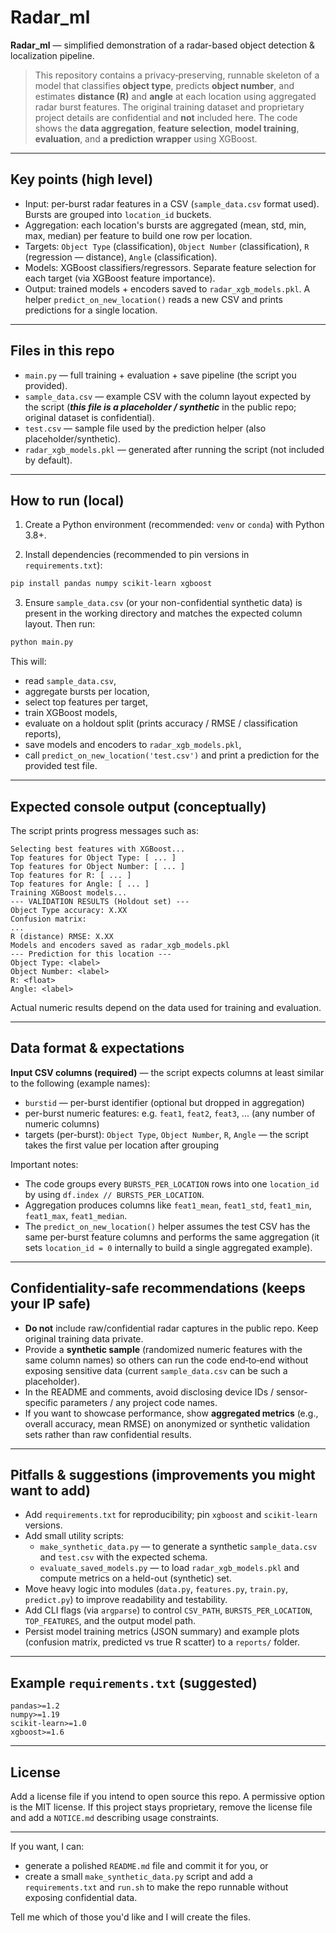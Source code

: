 # Radar_ml

**Radar_ml** — simplified demonstration of a radar-based object detection & localization pipeline.

> This repository contains a privacy‑preserving, runnable skeleton of a model that classifies **object type**, predicts **object number**, and estimates **distance (R)** and **angle** at each location using aggregated radar burst features. The original training dataset and proprietary project details are confidential and **not** included here. The code shows the **data aggregation**, **feature selection**, **model training**, **evaluation**, and **a prediction wrapper** using XGBoost.

---

## Key points (high level)

- Input: per-burst radar features in a CSV (`sample_data.csv` format used). Bursts are grouped into `location_id` buckets.
- Aggregation: each location's bursts are aggregated (mean, std, min, max, median) per feature to build one row per location.
- Targets: `Object Type` (classification), `Object Number` (classification), `R` (regression — distance), `Angle` (classification).
- Models: XGBoost classifiers/regressors. Separate feature selection for each target (via XGBoost feature importance).
- Output: trained models + encoders saved to `radar_xgb_models.pkl`. A helper `predict_on_new_location()` reads a new CSV and prints predictions for a single location.

---

## Files in this repo

- `main.py` — full training + evaluation + save pipeline (the script you provided).
- `sample_data.csv` — example CSV with the column layout expected by the script (***this file is a placeholder / synthetic*** in the public repo; original dataset is confidential).
- `test.csv` — sample file used by the prediction helper (also placeholder/synthetic).
- `radar_xgb_models.pkl` — generated after running the script (not included by default).

---

## How to run (local)

1. Create a Python environment (recommended: `venv` or `conda`) with Python 3.8+.

2. Install dependencies (recommended to pin versions in `requirements.txt`):

```bash
pip install pandas numpy scikit-learn xgboost
```

3. Ensure `sample_data.csv` (or your non-confidential synthetic data) is present in the working directory and matches the expected column layout. Then run:

```bash
python main.py
```

This will:
- read `sample_data.csv`,
- aggregate bursts per location,
- select top features per target,
- train XGBoost models,
- evaluate on a holdout split (prints accuracy / RMSE / classification reports),
- save models and encoders to `radar_xgb_models.pkl`,
- call `predict_on_new_location('test.csv')` and print a prediction for the provided test file.

---

## Expected console output (conceptually)

The script prints progress messages such as:

```
Selecting best features with XGBoost...
Top features for Object Type: [ ... ]
Top features for Object Number: [ ... ]
Top features for R: [ ... ]
Top features for Angle: [ ... ]
Training XGBoost models...
--- VALIDATION RESULTS (Holdout set) ---
Object Type accuracy: X.XX
Confusion matrix:
...
R (distance) RMSE: X.XX
Models and encoders saved as radar_xgb_models.pkl
--- Prediction for this location ---
Object Type: <label>
Object Number: <label>
R: <float>
Angle: <label>
```

Actual numeric results depend on the data used for training and evaluation.

---

## Data format & expectations

**Input CSV columns (required)** — the script expects columns at least similar to the following (example names):
- `burstid` — per-burst identifier (optional but dropped in aggregation)
- per-burst numeric features: e.g. `feat1`, `feat2`, `feat3`, ... (any number of numeric columns)
- targets (per-burst): `Object Type`, `Object Number`, `R`, `Angle` — the script takes the first value per location after grouping

Important notes:
- The code groups every `BURSTS_PER_LOCATION` rows into one `location_id` by using `df.index // BURSTS_PER_LOCATION`.
- Aggregation produces columns like `feat1_mean`, `feat1_std`, `feat1_min`, `feat1_max`, `feat1_median`.
- The `predict_on_new_location()` helper assumes the test CSV has the same per-burst feature columns and performs the same aggregation (it sets `location_id = 0` internally to build a single aggregated example).

---

## Confidentiality-safe recommendations (keeps your IP safe)

- **Do not** include raw/confidential radar captures in the public repo. Keep original training data private.
- Provide a **synthetic sample** (randomized numeric features with the same column names) so others can run the code end‑to‑end without exposing sensitive data (current `sample_data.csv` can be such a placeholder).
- In the README and comments, avoid disclosing device IDs / sensor-specific parameters / any project code names.
- If you want to showcase performance, show **aggregated metrics** (e.g., overall accuracy, mean RMSE) on anonymized or synthetic validation sets rather than raw confidential results.

---

## Pitfalls & suggestions (improvements you might want to add)

- Add `requirements.txt` for reproducibility; pin `xgboost` and `scikit-learn` versions.
- Add small utility scripts:
  - `make_synthetic_data.py` — to generate a synthetic `sample_data.csv` and `test.csv` with the expected schema.
  - `evaluate_saved_models.py` — to load `radar_xgb_models.pkl` and compute metrics on a held-out (synthetic) set.
- Move heavy logic into modules (`data.py`, `features.py`, `train.py`, `predict.py`) to improve readability and testability.
- Add CLI flags (via `argparse`) to control `CSV_PATH`, `BURSTS_PER_LOCATION`, `TOP_FEATURES`, and the output model path.
- Persist model training metrics (JSON summary) and example plots (confusion matrix, predicted vs true R scatter) to a `reports/` folder.

---

## Example `requirements.txt` (suggested)

```
pandas>=1.2
numpy>=1.19
scikit-learn>=1.0
xgboost>=1.6
```

---

## License

Add a license file if you intend to open source this repo. A permissive option is the MIT license. If this project stays proprietary, remove the license file and add a `NOTICE.md` describing usage constraints.

---

If you want, I can:
- generate a polished `README.md` file and commit it for you, or
- create a small `make_synthetic_data.py` script and add a `requirements.txt` and `run.sh` to make the repo runnable without exposing confidential data.

Tell me which of those you'd like and I will create the files.
